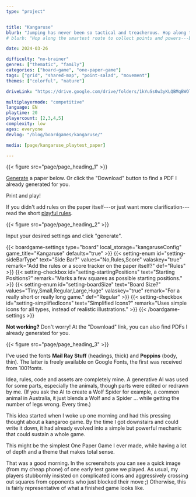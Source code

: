 ```yaml
---
type: "project"


title: "Kangaruse"
blurb: "Jumping has never been so tactical and treacherous. Hop along the smartest route to collect the most points before your opponents stamped the whole brushland to dust."
# blurb: "Hop along the smartest route to collect points and powers---before your opponents blocked all your desired jumps."

date: 2024-03-26

difficulty: "no-brainer"
genres: ["thematic", "family"]
categories: ["board-game", "one-paper-game"]
tags: ["grid", "shared-map", "point-salad", "movement"]
themes: ["colorful", "nature"]

driveLink: "https://drive.google.com/drive/folders/1kYuSs0w3yKLQBMqBWOlS4ZzGUY32vrHB"

multiplayermode: "competitive"
language: EN
playtime: 20
playercount: [2,3,4,5]
complexity: low
ages: everyone
devlog: "/blog/boardgames/kangaruse/"

media: [page/kangaruse_playtest_paper]

---
```


<!--- HEADING 1 --->
{{< figure src="page/page_heading_1" >}}

[Generate](#board) a paper below. Or click the "Download" button to find a PDF I already generated for you.

Print and play!

If you didn't add rules on the paper itself---or just want more clarification---read the short [playful rules](rules).

<!--- HEADING 2 --->
{{< figure src="page/page_heading_2" >}}

Input your desired settings and click "generate".

{{< boardgame-settings type="board" local_storage="kangaruseConfig" game_title="Kangaruse" defaults="true" >}}
  {{< setting-enum id="setting-sideBarType" text="Side Bar?" values="No,Rules,Score" valaskey="true" remark="Add the rules or a score tracker on the paper itself?" def="Rules" >}}
  {{< setting-checkbox id="setting-startingPositions" text="Starting Positions?" remark="Marks a few squares as possible starting positions." >}}
  {{< setting-enum id="setting-boardSize" text="Board Size?" values="Tiny,Small,Regular,Large,Huge" valaskey="true" remark="For a really short or really long game." def="Regular" >}}
  {{< setting-checkbox id="setting-simplifiedIcons" text="Simplified Icons?" remark="Uses simple icons for all types, instead of realistic illustrations." >}}
{{< /boardgame-settings >}}

<p class="settings-remark"><strong>Not working?</strong> Don't worry! At the "Download" link, you can also find PDFs I already generated for you.</p> 

<!--- HEADING 3 --->
{{< figure src="page/page_heading_3" >}}

I've used the fonts **Mail Ray Stuff** (headings, thick) and **Poppins** (body, thin). The latter is freely available on Google Fonts, the first was received from 1001fonts.

Idea, rules, code and assets are completely mine. A generative AI was used for some parts, especially the animals, though parts were edited or redrawn by me. (If you ask the AI to create a Wolf Spider for example, a common animal in Australia, it just blends a Wolf and a Spider ... while getting the number of legs wrong. Every time.)

This idea started when I woke up one morning and had this pressing thought about a kangaroo game. By the time I got downstairs and could write it down, it had already evolved into a simple but powerful mechanic that could sustain a whole game.

This might be the simplest One Paper Game I ever made, while having a lot of depth and a theme that makes total sense. 

That was a good morning. In the screenshots you can see a quick image (from my cheap phone) of one early test game we played.
As usual, my players stubbornly insisted on complicated icons and aggressively crossing out squares from opponents who just blocked their move ;) Otherwise, this is fairly representative of what a finished game looks like.